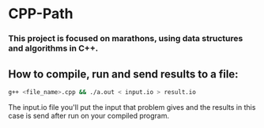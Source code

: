 # CPP-Path

### This project is focused on marathons, using data structures and algorithms in C++.


## How to compile, run and send results to a file:

```bash
g++ <file_name>.cpp && ./a.out < input.io > result.io
```

The input.io file you'll put the input that problem gives and the results in this case is send after run on your compiled program.
